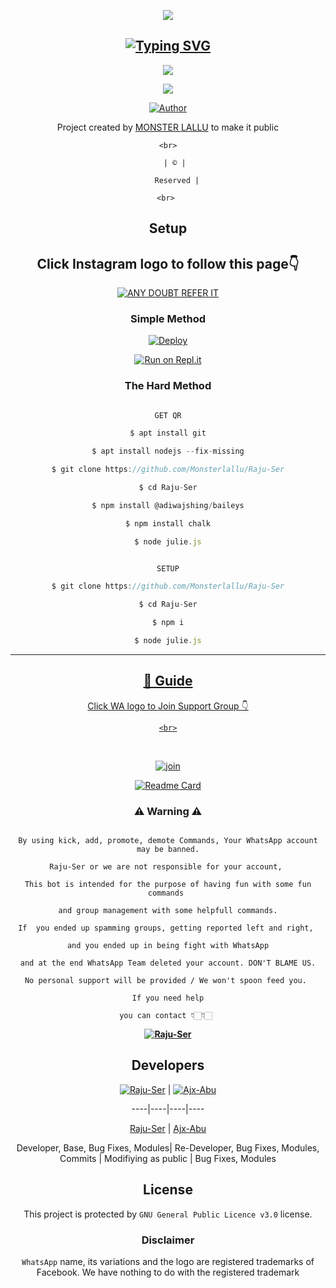  <div align="center">

  <p align="center">

<img src=https://fontmeme.com/permalink/220206/a620f55b7d614906aba20525a19b341d.png>

</p>

## [![Typing SVG](https://readme-typing-svg.herokuapp.com?font=Rockstar-ExtraBold&color=F33A6A&lines=WELCOME+TO+RajuSer+WA+BOT+REPO;CREATED+BY+MONSTER+LALLU;THIS+IS+A+USERBOT+PRIVATE+AND+PUBLIC+BOT;WITH+MORE+FEATHERS)](https://git.io/typing-svg)

 </a>

</p>

<div align="center">

  <p align="center">

<img src=https://www.linkpicture.com/q/20220207_005850.jpg>

</p>

<img src=https://i.ibb.co/s1CSFK7/ae6572d653ee04f78fc986bddd89d5b3.png>

</p>

  <p align="center">

<a href="https:"><img title="Author" src="https://img.shields.io/badge/Author--MONSTER LALLU/Raju-Ser?color=blue&style=for-the-badge&logo=whatsapp"></a>

</p>

</div>

<p align="center">

Project created by <a href="https://github.com/Monsterlallu">MONSTER LALLU</a> to make it public

    <br>

       | © |

        Reserved |

    <br> 

</p>

## Setup

<div align="center"> 

## Click Instagram logo to follow this page👇

 [![ANY DOUBT REFER IT](https://i.imgur.com/j1x0HpA.jpeg)](https://instagram.com/monster_lallu_)

  ### Simple Method

  

[![Deploy](https://www.herokucdn.com/deploy/button.svg)](https://heroku.com/deploy?template=https://github.com/Monsterlallu/Raju-Ser.git)

  

[![Run on Repl.it](https://repl.it/badge/github/quiec/whatsAlfa)](https://replit.com/@Monsterlallu/Lallu-Bot)

  

### The Hard Method

```js

GET QR

$ apt install git

$ apt install nodejs --fix-missing

$ git clone https://github.com/Monsterlallu/Raju-Ser

$ cd Raju-Ser

$ npm install @adiwajshing/baileys

$ npm install chalk

$ node julie.js

```

      

```js

SETUP

$ git clone https://github.com/Monsterlallu/Raju-Ser

$ cd Raju-Ser

$ npm i

$ node julie.js

```

----

  <p align="center">

  <a href="https://github.com/Monsterlallu/Raju-Ser">

    


</p>

## 📢 Guide

Click WA logo to Join Support Group 👇

    <br>

<br>

  [![join](https://github.com/Alien-alfa/PublicBot/blob/main/wlogo.svg.png)](https://chat.whatsapp.com/DnHJu25Ccss7zn72nPhL8z)

  <div align="center">

       

  [![Readme Card](https://github-readme-stats.vercel.app/api/pin/?username=Monsterlallu&repo=Raju-Ser&theme=nightowl)](https://github.com/Monsterlallu/Raju-Ser)

  </div>

    

### ⚠ Warning ⚠

```

By using kick, add, promote, demote Commands, Your WhatsApp account may be banned.

Raju-Ser or we are not responsible for your account, 

This bot is intended for the purpose of having fun with some fun commands 

and group management with some helpfull commands.

If  you ended up spamming groups, getting reported left and right, 

and you ended up in being fight with WhatsApp

and at the end WhatsApp Team deleted your account. DON'T BLAME US.

No personal support will be provided / We won't spoon feed you. 

If you need help

you can contact 👇🏻👇🏻 

```

**[![Raju-Ser](https://raw.githubusercontent.com/rodrigograca31/rodrigograca31/master/matrix.svg)](http://wa.me/917025631103?text=Can%20you%20help%20bro)**

## Developers

  <div align="center">

    

  [![Raju-Ser](https://github.com/Monsterlallu.png?size=100)](https://github.com/Monsterlallu) | [![Ajx-Abu](https://github.com/Ajx-Abu.png?size=100)](https://github.com/Ajx-Abu) 

----|----|----|----

[Raju-Ser](https://github.com/Monsterlallu) | [Ajx-Abu](https://github.com/Ajx-Abu)

Developer, Base, Bug Fixes, Modules| Re-Developer, Bug Fixes, Modules, Commits |  Modifiying  as   public | Bug Fixes, Modules 

  </div>

    

## License

This project is protected by `GNU General Public Licence v3.0` license.

### Disclaimer

`WhatsApp` name, its variations and the logo are registered trademarks of Facebook. We have nothing to do with the registered trademark
